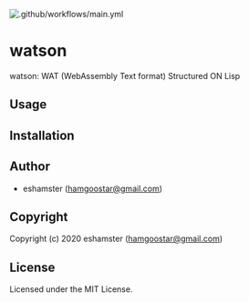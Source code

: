 ![.github/workflows/main.yml](https://github.com/eshamster/watson/workflows/.github/workflows/main.yml/badge.svg)

# watson

watson: WAT (WebAssembly Text format) Structured ON Lisp

## Usage

## Installation

## Author

- eshamster (hamgoostar@gmail.com)

## Copyright

Copyright (c) 2020 eshamster (hamgoostar@gmail.com)

## License

Licensed under the MIT License.

